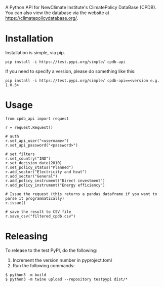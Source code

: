 A Python API for NewClimate Institute's ClimatePolicy DataBase (CPDB). You can also view the database via the website at https://climatepolicydatabase.org/.

# Installation

Installation is simple, via pip.

```
pip install -i https://test.pypi.org/simple/ cpdb-api
```

If you need to specify a version, please do something like this:
```
pip install -i https://test.pypi.org/simple/ cpdb-api==<version e.g. 1.0.5>
```

# Usage

```
from cpdb_api import request 

r = request.Request()

# auth
r.set_api_user("<username>")
r.set_api_password("<password>")

# set filters
r.set_country("IND")
r.set_decision_date(2010)
r.set_policy_status("Planned")
r.add_sector("Electricity and heat")
r.add_sector("General")
r.add_policy_instrument("Direct investment")
r.add_policy_instrument("Energy efficiency")

# Issue the request (this returns a pandas dataframe if you want to parse it programmatically)
r.issue()

# save the result to CSV file
r.save_csv("filtered_cpdb.csv")
```

# Releasing
To release to the test PyPI, do the following:

1. Increment the version number in pyproject.toml
2. Run the following commands:
```
$ python3 -m build
$ python3 -m twine upload --repository testpypi dist/*
```
